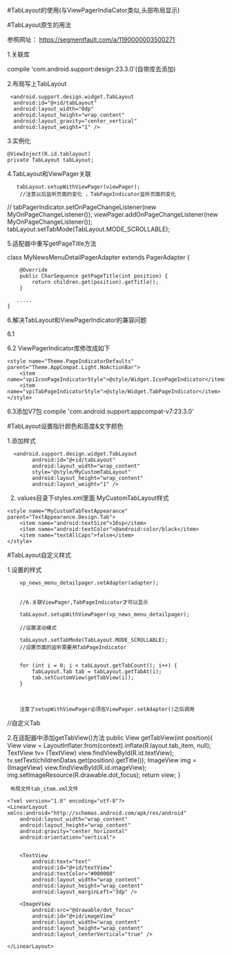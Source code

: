 ﻿#TabLayout的使用(与ViewPagerIndiaCator类似,头部布局显示)

#TabLayout原生的用法

参照网址：
  https://segmentfault.com/a/1190000003500271 

1.关联库

 compile 'com.android.support:design:23.3.0'(自带库去添加)


2.布局写上TabLayout

     <android.support.design.widget.TabLayout
      android:id="@+id/tabLayout"
      android:layout_width="0dp"
      android:layout_height="wrap_content"
      android:layout_gravity="center_vertical"
      android:layout_weight="1" />
       


3.实例化

    @ViewInject(R.id.tablayout)
    private TabLayout tabLayout;


4.TabLayout和ViewPager关联

       tabLayout.setupWithViewPager(viewPager);
        //注意以后监听页面的变化 ，TabPageIndicator监听页面的变化
//      tabPagerIndicator.setOnPageChangeListener(new MyOnPageChangeListener());
        viewPager.addOnPageChangeListener(new MyOnPageChangeListener());
        tabLayout.setTabMode(TabLayout.MODE_SCROLLABLE);


5.适配器中重写getPageTitle方法

 class MyNewsMenuDetailPagerAdapter extends PagerAdapter {

        @Override
        public CharSequence getPageTitle(int position) {
            return children.get(position).getTitle();
        }

       .....
    }


6.解决TabLayout和ViewPagerIndicator的兼容问题

   6.1  <activity
            android:name=".activity.MainActivity"
            android:theme="@style/Theme.PageIndicatorDefaults" />


   
  6.2 ViewPagerIndicator库修改成如下


    <style name="Theme.PageIndicatorDefaults" parent="Theme.AppCompat.Light.NoActionBar">
        <item name="vpiIconPageIndicatorStyle">@style/Widget.IconPageIndicator</item>
        <item name="vpiTabPageIndicatorStyle">@style/Widget.TabPageIndicator</item>
    </style>

 6.3添加V7包
     compile 'com.android.support:appcompat-v7:23.3.0'

 
#TabLayout设置指针颜色和高度&文字颜色


1.添加样式

      <android.support.design.widget.TabLayout
            android:id="@+id/tabLayout"
            android:layout_width="wrap_content"
            style="@style/MyCustomTabLayout"
            android:layout_height="wrap_content"
            android:layout_weight="1" />





2. values目录下styles.xml里面
    MyCustomTabLayout样式

  <style name="MyCustomTabLayout" parent="Widget.Design.TabLayout">

        <item name="tabMaxWidth">72dp</item>
        <item name="tabMinWidth">72dp</item>
        <item name="tabIndicatorColor">#ff0000</item>
        <item name="tabIndicatorHeight">2dp</item>
        <item name="tabTextAppearance">@style/MyCustomTabTextAppearance</item>
        <item name="tabSelectedTextColor">@android:color/holo_red_light</item>

    </style>

    <style name="MyCustomTabTextAppearance" parent="TextAppearance.Design.Tab">
        <item name="android:textSize">16sp</item>
        <item name="android:textColor">@android:color/black</item>
        <item name="textAllCaps">false</item>
    </style>

   




#TabLayout自定义样式

1.设置的样式

 

   

  
        vp_news_menu_detailpager.setAdapter(adapter);


        //6.关联ViewPager,TabPageIndicator才可以显示

        tabLayout.setupWithViewPager(vp_news_menu_detailpager);

        //设置滚动模式

        tabLayout.setTabMode(TabLayout.MODE_SCROLLABLE);
        //设置页面的监听需要用TabPageIndicator

        
        for (int i = 0; i < tabLayout.getTabCount(); i++) {
            TabLayout.Tab tab = tabLayout.getTabAt(i);
            tab.setCustomView(getTabView(i));
        }



        注意了setupWithViewPager必须在ViewPager.setAdapter()之后调用

//自定义Tab

2.在适配器中添加getTabView()方法
      public View getTabView(int position){
        View view = LayoutInflater.from(context).inflate(R.layout.tab_item, null);
        TextView tv= (TextView) view.findViewById(R.id.textView);
        tv.setText(childrenDatas.get(position).getTitle());
        ImageView img = (ImageView) view.findViewById(R.id.imageView);
        img.setImageResource(R.drawable.dot_focus);
        return view;
      }



     布局文件tab_item.xml文件

	<?xml version="1.0" encoding="utf-8"?>
	<LinearLayout xmlns:android="http://schemas.android.com/apk/res/android"
	    android:layout_width="wrap_content"
	    android:layout_height="wrap_content"
	    android:gravity="center_horizontal"
	    android:orientation="vertical">
	
	
	    <TextView
	        android:text="text"
	        android:id="@+id/textView"
	        android:textColor="#000000"
	        android:layout_width="wrap_content"
	        android:layout_height="wrap_content"
	        android:layout_marginLeft="3dp" />
	
	    <ImageView
	        android:src="@drawable/dot_focus"
	        android:id="@+id/imageView"
	        android:layout_width="wrap_content"
	        android:layout_height="wrap_content"
	        android:layout_centerVertical="true" />
	
	</LinearLayout>
